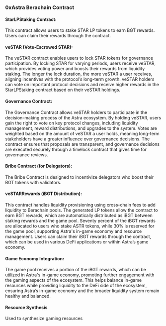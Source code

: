 ### 0xAstra Berachain Contract 

#### StarLPStaking Contract:
This contract allows users to stake STAR LP tokens to earn BGT rewards. Users can claim their rewards through the contract.

#### veSTAR (Vote-Escrowed STAR):
The veSTAR contract enables users to lock STAR tokens for governance participation. By locking STAR for varying periods, users receive veSTAR, which provides voting power and boosts their rewards from liquidity staking. The longer the lock duration, the more veSTAR a user receives, aligning incentives with the protocol’s long-term growth. veSTAR holders can vote on important protocol decisions and receive higher rewards in the StarLPStaking contract based on their veSTAR holdings.

#### Governance Contract:
The Governance Contract allows veSTAR holders to participate in the decision-making process of the Astra ecosystem. By holding veSTAR, users gain the right to vote on key protocol changes, including liquidity management, reward distributions, and upgrades to the system. Votes are weighted based on the amount of veSTAR a user holds, meaning long-term stakeholders have a greater influence over governance decisions. The contract ensures that proposals are transparent, and governance decisions are executed securely through a timelock contract that gives time for governance reviews.

#### Bribe Contract (for Delegators):
The Bribe Contract is designed to incentivize delegators who boost their BGT tokens with validators. 

#### veSTARRewards (iBGT Distribution):
This contract handles liquidity provisioning using cross-chain fees to add liquidity to Berachain pools. The generated LP tokens allow the contract to earn BGT rewards, which are automatically distributed as iBGT between staking rewards and the game pool. Seventy percent of the iBGT rewards are allocated to users who stake ASTR tokens, while 30% is reserved for the game pool, supporting Astra's in-game economy and resource management. Users can claim their iBGT rewards through the contract, which can be used in various DeFi applications or within Astra’s game economy.

#### Game Economy Integration:
The game pool receives a portion of the iBGT rewards, which can be utilized in Astra's in-game economy, promoting further engagement with the gaming aspects of the ecosystem. This helps balance in-game resources while providing liquidity to the DeFi side of the ecosystem, ensuring Astra’s in-game economy and the broader liquidity system remain healthy and balanced.

#### Resource Synthesis
Used to synthesize gaming resources